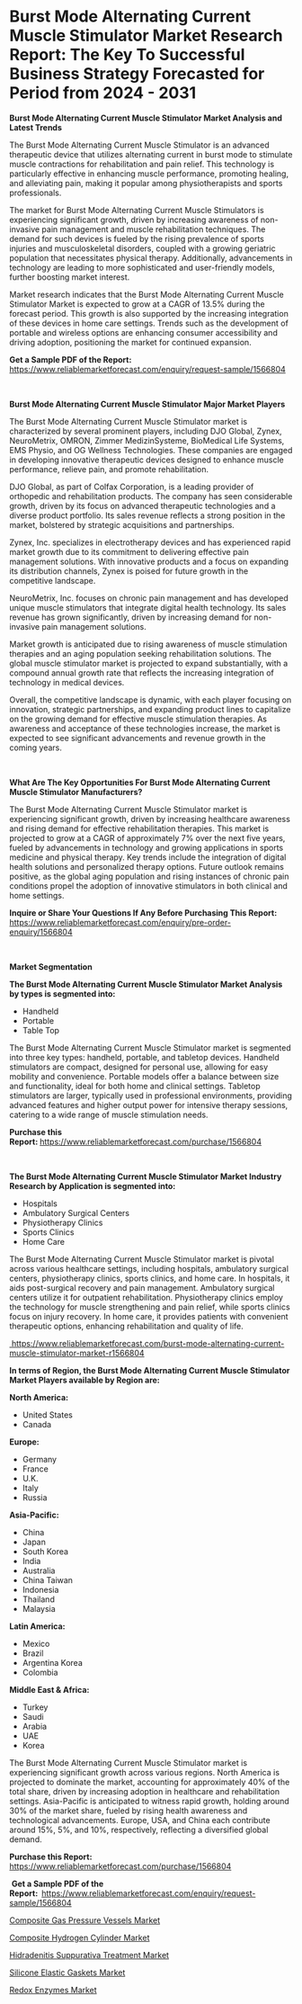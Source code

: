 <p><h1>Burst Mode Alternating Current Muscle Stimulator Market Research Report: The Key To Successful Business Strategy Forecasted for Period from 2024 - 2031</h1></p><p><strong>Burst Mode Alternating Current Muscle Stimulator Market Analysis and Latest Trends</strong></p>
<p><p>The Burst Mode Alternating Current Muscle Stimulator is an advanced therapeutic device that utilizes alternating current in burst mode to stimulate muscle contractions for rehabilitation and pain relief. This technology is particularly effective in enhancing muscle performance, promoting healing, and alleviating pain, making it popular among physiotherapists and sports professionals.</p><p>The market for Burst Mode Alternating Current Muscle Stimulators is experiencing significant growth, driven by increasing awareness of non-invasive pain management and muscle rehabilitation techniques. The demand for such devices is fueled by the rising prevalence of sports injuries and musculoskeletal disorders, coupled with a growing geriatric population that necessitates physical therapy. Additionally, advancements in technology are leading to more sophisticated and user-friendly models, further boosting market interest.</p><p>Market research indicates that the Burst Mode Alternating Current Muscle Stimulator Market is expected to grow at a CAGR of 13.5% during the forecast period. This growth is also supported by the increasing integration of these devices in home care settings. Trends such as the development of portable and wireless options are enhancing consumer accessibility and driving adoption, positioning the market for continued expansion.</p></p>
<p><strong>Get a Sample PDF of the Report:&nbsp;</strong> <a href="https://www.reliablemarketforecast.com/enquiry/request-sample/1566804?utm_campaign=1123&utm_medium=2&utm_source=Github&utm_content=ia&utm_term=02102024&utm_id=burst-mode-alternating-current-muscle-stimulator">https://www.reliablemarketforecast.com/enquiry/request-sample/1566804</a></p>
<p>&nbsp;</p>
<p><strong>Burst Mode Alternating Current Muscle Stimulator Major Market Players</strong></p>
<p><p>The Burst Mode Alternating Current Muscle Stimulator market is characterized by several prominent players, including DJO Global, Zynex, NeuroMetrix, OMRON, Zimmer MedizinSysteme, BioMedical Life Systems, EMS Physio, and OG Wellness Technologies. These companies are engaged in developing innovative therapeutic devices designed to enhance muscle performance, relieve pain, and promote rehabilitation.</p><p>DJO Global, as part of Colfax Corporation, is a leading provider of orthopedic and rehabilitation products. The company has seen considerable growth, driven by its focus on advanced therapeutic technologies and a diverse product portfolio. Its sales revenue reflects a strong position in the market, bolstered by strategic acquisitions and partnerships.</p><p>Zynex, Inc. specializes in electrotherapy devices and has experienced rapid market growth due to its commitment to delivering effective pain management solutions. With innovative products and a focus on expanding its distribution channels, Zynex is poised for future growth in the competitive landscape.</p><p>NeuroMetrix, Inc. focuses on chronic pain management and has developed unique muscle stimulators that integrate digital health technology. Its sales revenue has grown significantly, driven by increasing demand for non-invasive pain management solutions.</p><p>Market growth is anticipated due to rising awareness of muscle stimulation therapies and an aging population seeking rehabilitation solutions. The global muscle stimulator market is projected to expand substantially, with a compound annual growth rate that reflects the increasing integration of technology in medical devices.</p><p>Overall, the competitive landscape is dynamic, with each player focusing on innovation, strategic partnerships, and expanding product lines to capitalize on the growing demand for effective muscle stimulation therapies. As awareness and acceptance of these technologies increase, the market is expected to see significant advancements and revenue growth in the coming years.</p></p>
<p>&nbsp;</p>
<p><strong>What Are The Key Opportunities For Burst Mode Alternating Current Muscle Stimulator Manufacturers?</strong></p>
<p><p>The Burst Mode Alternating Current Muscle Stimulator market is experiencing significant growth, driven by increasing healthcare awareness and rising demand for effective rehabilitation therapies. This market is projected to grow at a CAGR of approximately 7% over the next five years, fueled by advancements in technology and growing applications in sports medicine and physical therapy. Key trends include the integration of digital health solutions and personalized therapy options. Future outlook remains positive, as the global aging population and rising instances of chronic pain conditions propel the adoption of innovative stimulators in both clinical and home settings.</p></p>
<p><strong>Inquire or Share Your Questions If Any Before Purchasing This Report:</strong> <a href="https://www.reliablemarketforecast.com/enquiry/pre-order-enquiry/1566804?utm_campaign=1123&utm_medium=2&utm_source=Github&utm_content=ia&utm_term=02102024&utm_id=burst-mode-alternating-current-muscle-stimulator">https://www.reliablemarketforecast.com/enquiry/pre-order-enquiry/1566804</a></p>
<p>&nbsp;</p>
<p><strong>Market Segmentation</strong></p>
<p><strong>The Burst Mode Alternating Current Muscle Stimulator Market Analysis by types is segmented into:</strong></p>
<p><ul><li>Handheld</li><li>Portable</li><li>Table Top</li></ul></p>
<p><p>The Burst Mode Alternating Current Muscle Stimulator market is segmented into three key types: handheld, portable, and tabletop devices. Handheld stimulators are compact, designed for personal use, allowing for easy mobility and convenience. Portable models offer a balance between size and functionality, ideal for both home and clinical settings. Tabletop stimulators are larger, typically used in professional environments, providing advanced features and higher output power for intensive therapy sessions, catering to a wide range of muscle stimulation needs.</p></p>
<p><strong>Purchase this Report:&nbsp;</strong><a href="https://www.reliablemarketforecast.com/purchase/1566804?utm_campaign=1123&utm_medium=2&utm_source=Github&utm_content=ia&utm_term=02102024&utm_id=burst-mode-alternating-current-muscle-stimulator">https://www.reliablemarketforecast.com/purchase/1566804</a></p>
<p>&nbsp;</p>
<p><strong>The Burst Mode Alternating Current Muscle Stimulator Market Industry Research by Application is segmented into:</strong></p>
<p><ul><li>Hospitals</li><li>Ambulatory Surgical Centers</li><li>Physiotherapy Clinics</li><li>Sports Clinics</li><li>Home Care</li></ul></p>
<p><p>The Burst Mode Alternating Current Muscle Stimulator market is pivotal across various healthcare settings, including hospitals, ambulatory surgical centers, physiotherapy clinics, sports clinics, and home care. In hospitals, it aids post-surgical recovery and pain management. Ambulatory surgical centers utilize it for outpatient rehabilitation. Physiotherapy clinics employ the technology for muscle strengthening and pain relief, while sports clinics focus on injury recovery. In home care, it provides patients with convenient therapeutic options, enhancing rehabilitation and quality of life.</p></p>
<p><a href="https://www.reliablemarketforecast.com/burst-mode-alternating-current-muscle-stimulator-market-r1566804?utm_campaign=1123&utm_medium=2&utm_source=Github&utm_content=ia&utm_term=02102024&utm_id=burst-mode-alternating-current-muscle-stimulator">&nbsp;https://www.reliablemarketforecast.com/burst-mode-alternating-current-muscle-stimulator-market-r1566804</a></p>
<p><strong>In terms of Region, the Burst Mode Alternating Current Muscle Stimulator Market Players available by Region are:</strong></p>
<p>
    <p> <strong> North America: </strong>
        <ul>
            <li>United States</li>
            <li>Canada</li>
        </ul>
        </p> 
    <p> <strong> Europe: </strong>
        <ul>
            <li>Germany</li>
            <li>France</li>
            <li>U.K.</li>
            <li>Italy</li>
            <li>Russia</li>
        </ul>
        </p> 
    <p> <strong> Asia-Pacific: </strong>
        <ul>
            <li>China</li>
            <li>Japan</li>
            <li>South Korea</li>
            <li>India</li>
            <li>Australia</li>
            <li>China Taiwan</li>
            <li>Indonesia</li>
            <li>Thailand</li>
            <li>Malaysia</li>
        </ul>
        </p> 
    <p> <strong> Latin America: </strong>
        <ul>
            <li>Mexico</li>
            <li>Brazil</li>
            <li>Argentina Korea</li>
            <li>Colombia</li>
        </ul>
        </p> 
    <p> <strong> Middle East & Africa: </strong>
        <ul>
            <li>Turkey</li>
            <li>Saudi</li>
            <li>Arabia</li>
            <li>UAE</li>
            <li>Korea</li>
        </ul>
    </p>
    </p>
<p><p>The Burst Mode Alternating Current Muscle Stimulator market is experiencing significant growth across various regions. North America is projected to dominate the market, accounting for approximately 40% of the total share, driven by increasing adoption in healthcare and rehabilitation settings. Asia-Pacific is anticipated to witness rapid growth, holding around 30% of the market share, fueled by rising health awareness and technological advancements. Europe, USA, and China each contribute around 15%, 5%, and 10%, respectively, reflecting a diversified global demand.</p></p>
<p><strong>Purchase this Report: </strong><a href="https://www.reliablemarketforecast.com/purchase/1566804?utm_campaign=1123&utm_medium=2&utm_source=Github&utm_content=ia&utm_term=02102024&utm_id=burst-mode-alternating-current-muscle-stimulator">https://www.reliablemarketforecast.com/purchase/1566804</a></p>
<p>&nbsp;<strong>Get a Sample PDF of the Report:&nbsp;&nbsp;</strong><a href="https://www.reliablemarketforecast.com/enquiry/request-sample/1566804?utm_campaign=1123&utm_medium=2&utm_source=Github&utm_content=ia&utm_term=02102024&utm_id=burst-mode-alternating-current-muscle-stimulator">https://www.reliablemarketforecast.com/enquiry/request-sample/1566804</a></p>
<p><strong></strong></p>
<p><p><a href="https://issuu.com/reportprime-2/docs/composite-gas-pressure-vessels-mark_200572c63b21c6?utm_campaign=1123&utm_medium=2&utm_source=Github&utm_content=ia&utm_term=02102024&utm_id=burst-mode-alternating-current-muscle-stimulator">Composite Gas Pressure Vessels Market</a></p><p><a href="https://issuu.com/reportprime-2/docs/composite-hydrogen-cylinder-market-_14b0ffdd787c50?utm_campaign=1123&utm_medium=2&utm_source=Github&utm_content=ia&utm_term=02102024&utm_id=burst-mode-alternating-current-muscle-stimulator">Composite Hydrogen Cylinder Market</a></p><p><a href="https://www.linkedin.com/pulse/hidradenitis-suppurativa-treatment-industry-forecast-market-mznuf?trackingId=f42sOM06RXqqOQbdnc3eJA%3D%3D&utm_campaign=1123&utm_medium=2&utm_source=Github&utm_content=ia&utm_term=02102024&utm_id=burst-mode-alternating-current-muscle-stimulator">Hidradenitis Suppurativa Treatment Market</a></p><p><a href="https://github.com/MegiDuro586/Market-Research-Report-List-1/blob/main/silicone-elastic-gaskets-market.md?utm_campaign=1123&utm_medium=2&utm_source=Github&utm_content=ia&utm_term=02102024&utm_id=burst-mode-alternating-current-muscle-stimulator">Silicone Elastic Gaskets Market</a></p><p><a href="https://www.linkedin.com/pulse/redox-enzymes-market-growth-outlook-from-2024-2031-projecting-vxgxc?trackingId=DXlfKKlXRoifo9M6nneC6A%3D%3D&utm_campaign=1123&utm_medium=2&utm_source=Github&utm_content=ia&utm_term=02102024&utm_id=burst-mode-alternating-current-muscle-stimulator">Redox Enzymes Market</a></p></p>